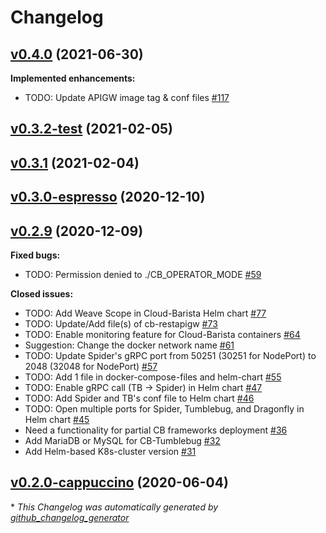 # Changelog

## [v0.4.0](https://github.com/cloud-barista/cb-operator/tree/v0.4.0) (2021-06-30)

**Implemented enhancements:**

- TODO: Update APIGW image tag & conf files [\#117](https://github.com/cloud-barista/cb-operator/issues/117)

## [v0.3.2-test](https://github.com/cloud-barista/cb-operator/tree/v0.3.2-test) (2021-02-05)

## [v0.3.1](https://github.com/cloud-barista/cb-operator/tree/v0.3.1) (2021-02-04)

## [v0.3.0-espresso](https://github.com/cloud-barista/cb-operator/tree/v0.3.0-espresso) (2020-12-10)

## [v0.2.9](https://github.com/cloud-barista/cb-operator/tree/v0.2.9) (2020-12-09)

**Fixed bugs:**

- TODO: Permission denied to ./CB\_OPERATOR\_MODE [\#59](https://github.com/cloud-barista/cb-operator/issues/59)

**Closed issues:**

- TODO: Add Weave Scope in Cloud-Barista Helm chart [\#77](https://github.com/cloud-barista/cb-operator/issues/77)
- TODO: Update/Add file\(s\) of cb-restapigw [\#73](https://github.com/cloud-barista/cb-operator/issues/73)
- TODO: Enable monitoring feature for Cloud-Barista containers [\#64](https://github.com/cloud-barista/cb-operator/issues/64)
- Suggestion: Change the docker network name [\#61](https://github.com/cloud-barista/cb-operator/issues/61)
- TODO: Update Spider's gRPC port from 50251 \(30251 for NodePort\) to 2048 \(32048 for NodePort\) [\#57](https://github.com/cloud-barista/cb-operator/issues/57)
- TODO: Add 1 file in docker-compose-files and helm-chart [\#55](https://github.com/cloud-barista/cb-operator/issues/55)
- TODO: Enable gRPC call \(TB → Spider\) in Helm chart [\#47](https://github.com/cloud-barista/cb-operator/issues/47)
- TODO: Add Spider and TB's conf file to Helm chart [\#46](https://github.com/cloud-barista/cb-operator/issues/46)
- TODO: Open multiple ports for Spider, Tumblebug, and Dragonfly in Helm chart [\#45](https://github.com/cloud-barista/cb-operator/issues/45)
- Need a functionality for partial CB frameworks deployment [\#36](https://github.com/cloud-barista/cb-operator/issues/36)
- Add MariaDB or MySQL for CB-Tumblebug [\#32](https://github.com/cloud-barista/cb-operator/issues/32)
- Add Helm-based K8s-cluster version [\#31](https://github.com/cloud-barista/cb-operator/issues/31)

## [v0.2.0-cappuccino](https://github.com/cloud-barista/cb-operator/tree/v0.2.0-cappuccino) (2020-06-04)



\* *This Changelog was automatically generated by [github_changelog_generator](https://github.com/github-changelog-generator/github-changelog-generator)*
